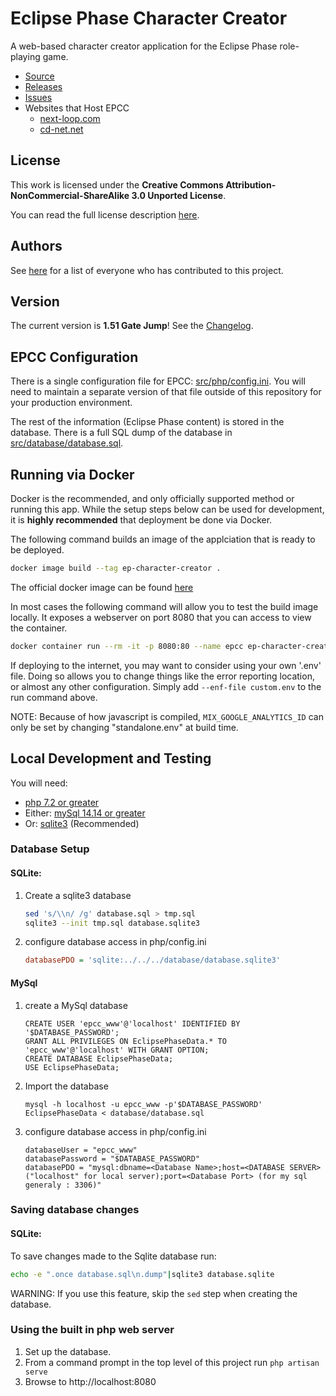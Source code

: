# Eclipse Phase Character Creator

A web-based character creator application for the Eclipse Phase role-playing game.

* [Source](https://github.com/Eclipse-Phase-Unofficial/ep-character-creator)
* [Releases](https://github.com/Eclipse-Phase-Unofficial/ep-character-creator/releases)
* [Issues](https://github.com/Eclipse-Phase-Unofficial/ep-character-creator/issues)
* Websites that Host EPCC
    * [next-loop.com](http://eclipsephase.next-loop.com/)
    * [cd-net.net](https://epcc.cd-net.net/)

## License

This work is licensed under the **Creative Commons Attribution-NonCommercial-ShareAlike 3.0 Unported License**.

You can read the full license description [here](https://github.com/Eclipse-Phase-Unofficial/ep-character-creator/blob/master/LICENSE.txt).


## Authors
See [here](https://github.com/Eclipse-Phase-Unofficial/ep-character-creator/blob/master/Authors.md) for a list of everyone who has contributed to this project.

## Version
The current version is **1.51 Gate Jump**!  See the [Changelog](https://github.com/Eclipse-Phase-Unofficial/ep-character-creator/blob/master/CHANGELOG.md). 

## EPCC Configuration

There is a single configuration file for EPCC: [src/php/config.ini](https://github.com/EmperorArthur/ep-character-creator/blob/master/src/php/config.ini).
You will need to maintain a separate version of that file outside of this repository for your production environment.

The rest of the information (Eclipse Phase content) is stored in the database. There is a full SQL dump of the database in
[src/database/database.sql](https://github.com/EmperorArthur/ep-character-creator/blob/master/database/database.sql).

## Running via Docker

Docker is the recommended, and only officially supported method or running this app.
While the setup steps below can be used for development, it is **highly recommended** that deployment be done via Docker.

The following command builds an image of the applciation that is ready to be deployed.
```bash
docker image build --tag ep-character-creator .
```

The official docker image can be found [here](https://hub.docker.com/r/emperorarthur/ep-character-creator/)

In most cases the following command will allow you to test the build image locally.
It exposes a webserver on port 8080 that you can access to view the container.
```bash
docker container run --rm -it -p 8080:80 --name epcc ep-character-creator
```

If deploying to the internet, you may want to consider using your own '.env' file.
Doing so allows you to change things like the error reporting location, or almost any other configuration.
Simply add `--enf-file custom.env` to the run command above.

NOTE:  Because of how javascript is compiled, `MIX_GOOGLE_ANALYTICS_ID` can only be set by changing "standalone.env" at build time.

##  Local Development and Testing
You will need:

* [php 7.2 or greater](https://php.net)
* Either: [mySql 14.14 or greater](https://dev.mysql.com/downloads/)
* Or: [sqlite3](https://www.sqlite.org/download.html) (Recommended)

### Database Setup
#### SQLite:
1. Create a sqlite3 database
    ```bash
    sed 's/\\n/ /g' database.sql > tmp.sql
    sqlite3 --init tmp.sql database.sqlite3
    ```
3. configure database access in php/config.ini
    ```ini
    databasePDO = 'sqlite:../../../database/database.sqlite3'
    ````

#### MySql
1. create a MySql database
    ```mySql
    CREATE USER 'epcc_www'@'localhost' IDENTIFIED BY '$DATABASE_PASSWORD';
    GRANT ALL PRIVILEGES ON EclipsePhaseData.* TO 'epcc_www'@'localhost' WITH GRANT OPTION;
    CREATE DATABASE EclipsePhaseData;
    USE EclipsePhaseData;
    ```
2. Import the database
    ```
    mysql -h localhost -u epcc_www -p'$DATABASE_PASSWORD' EclipsePhaseData < database/database.sql
    ```
3. configure database access in php/config.ini
    ```
    databaseUser = "epcc_www"
    databasePassword = "$DATABASE_PASSWORD"
    databasePDO = "mysql:dbname=<Database Name>;host=<DATABASE SERVER>("localhost" for local server);port=<Database Port> (for my sql generaly : 3306)"
    ```

### Saving database changes
#### SQLite:
To save changes made to the Sqlite database run:
```bash
echo -e ".once database.sql\n.dump"|sqlite3 database.sqlite
```
WARNING:  If you use this feature, skip the `sed` step when creating the database.

### Using the built in php web server
1. Set up the database.
2. From a command prompt in the top level of this project run `php artisan serve`
3. Browse to http://localhost:8080
